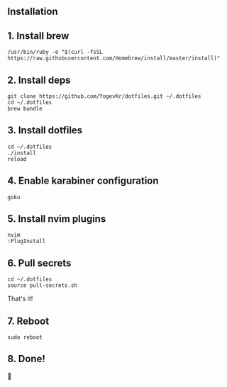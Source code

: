 ## Installation 

## 1. Install brew

```console
/usr/bin/ruby -e "$(curl -fsSL https://raw.githubusercontent.com/Homebrew/install/master/install)"
```

## 2. Install deps

```console
git clone https://github.com/YogevKr/dotfiles.git ~/.dotfiles
cd ~/.dotfiles
brew bundle
```

## 3. Install dotfiles

```console
cd ~/.dotfiles
./install
reload
```

## 4. Enable karabiner configuration
```console
goku
```

## 5. Install nvim plugins
```console
nvim
:PlugInstall
```

## 6. Pull secrets

```console
cd ~/.dotfiles
source pull-secrets.sh
```

That's it!

## 7. Reboot

```console
sudo reboot
```

## 8. Done!

:beers:
